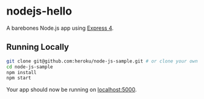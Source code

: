 # nodejs-hello

A barebones Node.js app using [Express 4](http://expressjs.com/).

## Running Locally

```sh
git clone git@github.com:heroku/node-js-sample.git # or clone your own fork
cd node-js-sample
npm install
npm start
```

Your app should now be running on [localhost:5000](http://localhost:5000/).
